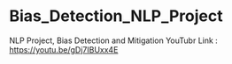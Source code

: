 # Bias_Detection_NLP_Project
NLP Project, Bias Detection and Mitigation 
YouTubr Link : https://youtu.be/gDj7IBUxx4E
